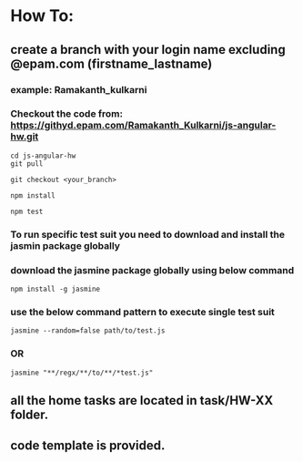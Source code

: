# How To:

## create a branch with your login name excluding @epam.com (firstname_lastname)
### example: Ramakanth_kulkarni

### Checkout the code from: https://githyd.epam.com/Ramakanth_Kulkarni/js-angular-hw.git

```
cd js-angular-hw
git pull 

git checkout <your_branch> 

npm install

npm test
```

### To run specific test suit you need to download and install the jasmin package globally
### download the jasmine package globally using below command
```
npm install -g jasmine
```
### use the below command pattern to execute single test suit
```
jasmine --random=false path/to/test.js

```
### OR

```
jasmine "**/regx/**/to/**/*test.js"
```

## all the home tasks are located in task/HW-XX folder.
## code template is provided. 


